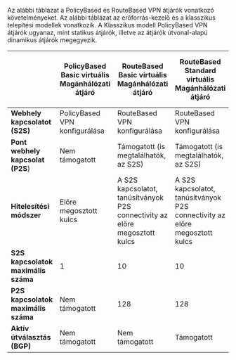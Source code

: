 Az alábbi táblázat a PolicyBased és RouteBased VPN átjárók vonatkozó követelményeket. Az alábbi táblázat az erőforrás-kezelő és a klasszikus telepítési modellek vonatkozik. A Klasszikus modell PolicyBased VPN átjárók ugyanaz, mint statikus átjárók, illetve az átjárók útvonal-alapú dinamikus átjárók megegyezik.


|   | **PolicyBased Basic virtuális Magánhálózati átjáró** | **RouteBased Basic virtuális Magánhálózati átjáró** | **RouteBased Standard virtuális Magánhálózati átjáró**   | **RouteBased nagy teljesítmény virtuális Magánhálózati átjáró** |
|---|---------------------------------------|---------------------------------------|----------------------------|----------------------------------|
|    **Webhely kapcsolatot (S2S)**  | PolicyBased VPN konfigurálása        | RouteBased VPN konfigurálása  | RouteBased VPN konfigurálása     | RouteBased VPN konfigurálása    |
| **Pont webhely kapcsolat (P2S**)      | Nem támogatott   | Támogatott (is megtalálhatók, az S2S)  | Támogatott (is megtalálhatók, az S2S)  | Támogatott (is megtalálhatók, az S2S) |
| **Hitelesítési módszer**                 |    Előre megosztott kulcs  | A S2S kapcsolatot, tanúsítványok P2S connectivity az előre megosztott kulcs | A S2S kapcsolatot, tanúsítványok P2S connectivity az előre megosztott kulcs | A S2S kapcsolatot, tanúsítványok P2S connectivity az előre megosztott kulcs |
| **S2S kapcsolatok maximális száma**       | 1                              | 10                                                                    | 10                                | 30                               |
| **P2S kapcsolatok maximális száma**       | Nem támogatott                  | 128                                                                   | 128                               | 128                              |
|**Aktív útválasztás (BGP)**           | Nem támogatott                  | Nem támogatott                                                         | Támogatott                     | Támogatott                   |
 
